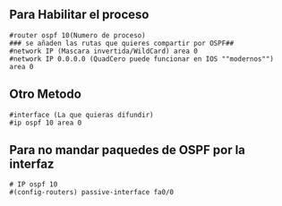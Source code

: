 ## Para Habilitar el proceso
    #router ospf 10(Numero de proceso)
    ### se añaden las rutas que quieres compartir por OSPF##
    #network IP (Mascara invertida/WildCard) area 0
    #network IP 0.0.0.0 (QuadCero puede funcionar en IOS ""modernos"") area 0

## Otro Metodo
    #interface (La que quieras difundir)
    #ip ospf 10 area 0

## Para no mandar paquedes de OSPF por la interfaz
    # IP ospf 10
    #(config-routers) passive-interface fa0/0
